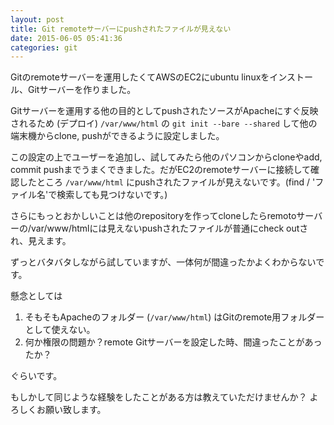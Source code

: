 ```yaml
---
layout: post
title: Git remoteサーバーにpushされたファイルが見えない
date: 2015-06-05 05:41:36
categories: git
---
```

<!-- {% raw %} -->
<p>Gitのremoteサーバーを運用したくてAWSのEC2にubuntu linuxをインストール、Gitサーバーを作りました。</p>

<p>Gitサーバーを運用する他の目的としてpushされたソースがApacheにすぐ反映されるため (デプロイ) <code>/var/www/html</code> の <code>git init --bare --shared</code> して他の端末機からclone, pushができるように設定しました。</p>

<p>この設定の上でユーザーを追加し、試してみたら他のパソコンからcloneやadd, commit pushまでうまくできました。だがEC2のremoteサーバーに接続して確認したところ <code>/var/www/html</code> にpushされたファイルが見えないです。(find / 'ファイル名'で検索しても見つけないです。)</p>

<p>さらにもっとおかしいことは他のrepositoryを作ってcloneしたらremotoサーバーの/var/www/htmlには見えないpushされたファイルが普通にcheck outされ、見えます。</p>

<p>ずっとバタバタしながら試していますが、一体何が間違ったかよくわからないです。</p>

<p>懸念としては</p>

<ol>
<li>そもそもApacheのフォルダー (<code>/var/www/html</code>) はGitのremote用フォルダーとして使えない。</li>
<li>何か権限の問題か？remote Gitサーバーを設定した時、間違ったことがあったか？</li>
</ol>

<p>ぐらいです。</p>

<p>もしかして同じような経験をしたことがある方は教えていただけませんか？ よろしくお願い致します。</p>
<!-- {% endraw %} -->
